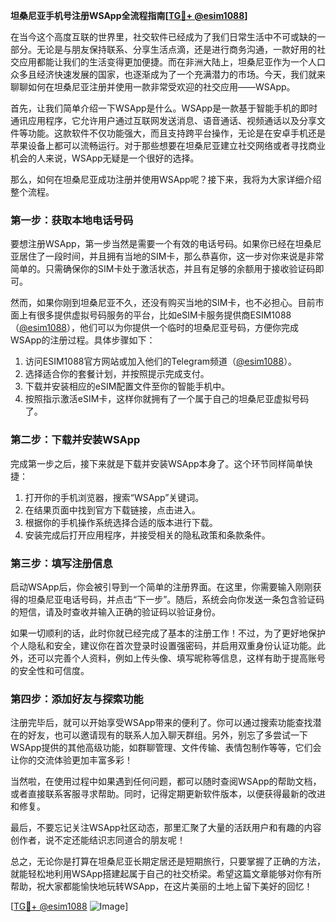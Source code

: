 **坦桑尼亚手机号注册WSApp全流程指南[[TG💪+ @esim1088](https://t.me/s/esim1088)]**

在当今这个高度互联的世界里，社交软件已经成为了我们日常生活中不可或缺的一部分。无论是与朋友保持联系、分享生活点滴，还是进行商务沟通，一款好用的社交应用都能让我们的生活变得更加便捷。而在非洲大陆上，坦桑尼亚作为一个人口众多且经济快速发展的国家，也逐渐成为了一个充满潜力的市场。今天，我们就来聊聊如何在坦桑尼亚注册并使用一款非常受欢迎的社交应用——WSApp。

首先，让我们简单介绍一下WSApp是什么。WSApp是一款基于智能手机的即时通讯应用程序，它允许用户通过互联网发送消息、语音通话、视频通话以及分享文件等功能。这款软件不仅功能强大，而且支持跨平台操作，无论是在安卓手机还是苹果设备上都可以流畅运行。对于那些想要在坦桑尼亚建立社交网络或者寻找商业机会的人来说，WSApp无疑是一个很好的选择。

那么，如何在坦桑尼亚成功注册并使用WSApp呢？接下来，我将为大家详细介绍整个流程。

### 第一步：获取本地电话号码

要想注册WSApp，第一步当然是需要一个有效的电话号码。如果你已经在坦桑尼亚居住了一段时间，并且拥有当地的SIM卡，那么恭喜你，这一步对你来说是非常简单的。只需确保你的SIM卡处于激活状态，并且有足够的余额用于接收验证码即可。

然而，如果你刚到坦桑尼亚不久，还没有购买当地的SIM卡，也不必担心。目前市面上有很多提供虚拟号码服务的平台，比如eSIM卡服务提供商ESIM1088（[@esim1088](https://t.me/s/esim1088)），他们可以为你提供一个临时的坦桑尼亚号码，方便你完成WSApp的注册过程。具体步骤如下：

1. 访问ESIM1088官方网站或加入他们的Telegram频道（[@esim1088](https://t.me/s/esim1088)）。
2. 选择适合你的套餐计划，并按照提示完成支付。
3. 下载并安装相应的eSIM配置文件至你的智能手机中。
4. 按照指示激活eSIM卡，这样你就拥有了一个属于自己的坦桑尼亚虚拟号码了。

### 第二步：下载并安装WSApp

完成第一步之后，接下来就是下载并安装WSApp本身了。这个环节同样简单快捷：

1. 打开你的手机浏览器，搜索“WSApp”关键词。
2. 在结果页面中找到官方下载链接，点击进入。
3. 根据你的手机操作系统选择合适的版本进行下载。
4. 安装完成后打开应用程序，并接受相关的隐私政策和条款条件。

### 第三步：填写注册信息

启动WSApp后，你会被引导到一个简单的注册界面。在这里，你需要输入刚刚获得的坦桑尼亚电话号码，并点击“下一步”。随后，系统会向你发送一条包含验证码的短信，请及时查收并输入正确的验证码以验证身份。

如果一切顺利的话，此时你就已经完成了基本的注册工作！不过，为了更好地保护个人隐私和安全，建议你在首次登录时设置强密码，并启用双重身份认证功能。此外，还可以完善个人资料，例如上传头像、填写昵称等信息，这样有助于提高账号的安全性和可信度。

### 第四步：添加好友与探索功能

注册完毕后，就可以开始享受WSApp带来的便利了。你可以通过搜索功能查找潜在的好友，也可以邀请现有的联系人加入聊天群组。另外，别忘了多尝试一下WSApp提供的其他高级功能，如群聊管理、文件传输、表情包制作等等，它们会让你的交流体验更加丰富多彩！

当然啦，在使用过程中如果遇到任何问题，都可以随时查阅WSApp的帮助文档，或者直接联系客服寻求帮助。同时，记得定期更新软件版本，以便获得最新的改进和修复。

最后，不要忘记关注WSApp社区动态，那里汇聚了大量的活跃用户和有趣的内容创作者，说不定还能结识志同道合的朋友呢！

总之，无论你是打算在坦桑尼亚长期定居还是短期旅行，只要掌握了正确的方法，就能轻松地利用WSApp搭建起属于自己的社交桥梁。希望这篇文章能够对你有所帮助，祝大家都能愉快地玩转WSApp，在这片美丽的土地上留下美好的回忆！

[[TG💪+ @esim1088](https://t.me/s/esim1088) ![Image](https://i.postimg.cc/4NQfJmqS/Snipaste-2025-05-13-00-14-12.png)]